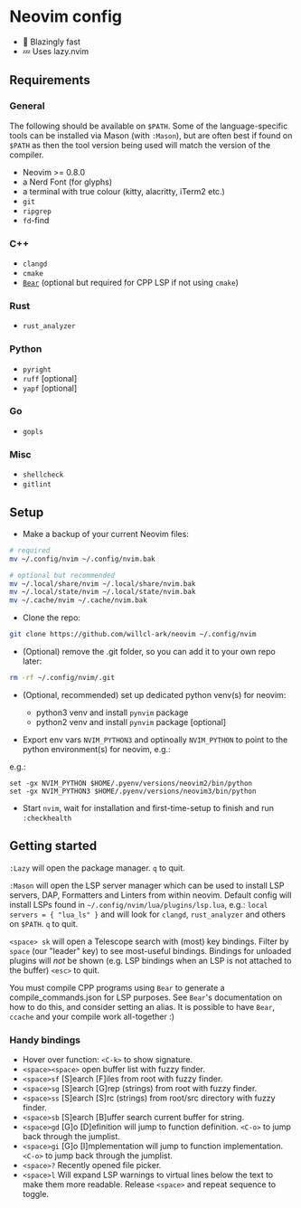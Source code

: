 # Neovim config

- 🚀 Blazingly fast
- 💤 Uses lazy.nvim

## Requirements

### General

The following should be available on `$PATH`.
Some of the language-specific tools can be installed via Mason (with `:Mason`), but are often best if found on `$PATH` as then the tool version being used will match the version of the compiler.

- Neovim >= 0.8.0
- a Nerd Font (for glyphs)
- a terminal with true colour (kitty, alacritty, iTerm2 etc.)
- `git`
- `ripgrep`
- `fd`-find

### C++

- `clangd`
- `cmake`
- [`Bear`](https://github.com/rizsotto/Bear) (optional but required for CPP LSP if not using `cmake`)

### Rust

- `rust_analyzer`

### Python

- `pyright`
- `ruff` [optional]
- `yapf` [optional]

### Go

- `gopls`

### Misc

- `shellcheck`
- `gitlint`

## Setup

- Make a backup of your current Neovim files:

```bash
# required
mv ~/.config/nvim ~/.config/nvim.bak

# optional but recommended
mv ~/.local/share/nvim ~/.local/share/nvim.bak
mv ~/.local/state/nvim ~/.local/state/nvim.bak
mv ~/.cache/nvim ~/.cache/nvim.bak
```

- Clone the repo:

```bash
git clone https://github.com/willcl-ark/neovim ~/.config/nvim
```

- (Optional) remove the .git folder, so you can add it to your own repo later:

```bash
rm -rf ~/.config/nvim/.git
```

- (Optional, recommended) set up dedicated python venv(s) for neovim:
  - python3 venv and install `pynvim` package
  - python2 venv and install `pynvim` package [optional]

- Export env vars `NVIM_PYTHON3` and optinoally `NVIM_PYTHON` to point to the python environment(s) for neovim, e.g.:

e.g.:

```fish
set -gx NVIM_PYTHON $HOME/.pyenv/versions/neovim2/bin/python
set -gx NVIM_PYTHON3 $HOME/.pyenv/versions/neovim3/bin/python
```

- Start `nvim`, wait for installation and first-time-setup to finish and run `:checkhealth`

## Getting started

`:Lazy` will open the package manager.
`q` to quit.

`:Mason` will open the LSP server manager which can be used to install LSP servers, DAP, Formatters and Linters from within neovim.
Default config will install LSPs found in `~/.config/nvim/lua/plugins/lsp.lua`, e.g.: `local servers = { "lua_ls" }` and will look for `clangd`, `rust_analyzer` and others on `$PATH`.
`q` to quit.

`<space> sk` will open a Telescope search with (most) key bindings.
Filter by `space` (our "leader" key) to see most-useful bindings.
Bindings for unloaded plugins will _not_ be shown (e.g. LSP bindings when an LSP is not attached to the buffer)
`<esc>` to quit.

You must compile CPP programs using `Bear` to generate a compile_commands.json for LSP purposes. See `Bear`'s documentation on how to do this, and consider setting an alias. It is possible to have `Bear`, `ccache` and your compile work all-together :)

### Handy bindings

- Hover over function: `<C-k>` to show signature.
- `<space><space>` open buffer list with fuzzy finder.
- `<space>sf` [S]earch [F]iles from root with fuzzy finder.
- `<space>sg` [S]earch [G]rep (strings) from root with fuzzy finder.
- `<space>ss` [S]earch [S]rc (strings) from root/src directory with fuzzy finder.
- `<space>sb` [S]earch [B]uffer search current buffer for string.
- `<space>gd` [G]o [D]efinition will jump to function definition. `<C-o>` to jump back through the jumplist.
- `<space>gi` [G]o [I]mplementation will jump to function implementation. `<C-o>` to jump back through the jumplist.
- `<space>?`  Recently opened file picker.
- `<space>l`  Will expand LSP warnings to virtual lines below the text to make them more readable. Release `<space>` and repeat sequence to toggle.


